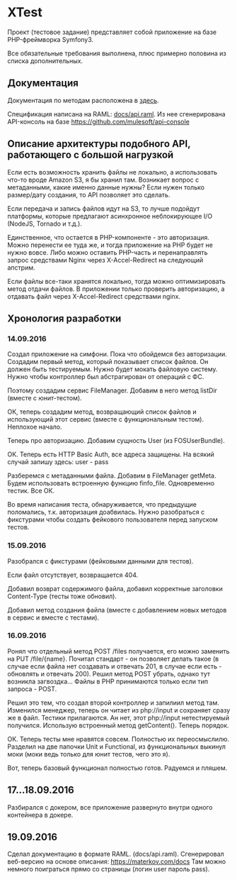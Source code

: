 XTest
=====
Проект (тестовое задание) представляет собой приложение на базе PHP-фреймворка Symfony3.

Все обязательные требования выполнена, плюс примерно половина из списка дополнительных.

## Документация
Документация по методам расположена в [здесь](https://materkov.com/docs).

Спецификация написана на RAML: [docs/api.raml](docs/api.raml). Из нее сгенерирована
API-консоль на базе https://github.com/mulesoft/api-console

## Описание архитектуры подобного API, работающего с большой нагрузкой

Если есть возможность хранить файлы не локально, а использовать что-то вроде
Amazon S3, я бы хранил там. Возникает вопрос с метаданными, какие именно данные нужны?
Если нужен только размер/дату создания, то API позволяет это сделать.

Если передача и запись файлов идут на S3, то лучше подойдут
платформы, которые предлагают асинхронное неблокирующее I/O
(NodeJS, Tornado и т.д.).

Единственное, что остается в PHP-компоненте - это авторизация. Можно перенести ее
туда же, и тогда приложение на PHP будет не нужно вовсе. Либо можно оставить PHP-часть
и перенаправлять запрос средствами Nginx через X-Accel-Redirect на следующий апстрим.

Если файлы все-таки хранятся локально, тогда можно оптимизировать метод отдачи файлов.
В приложении только проверить авторизацию, а отдавать файл через X-Accel-Redirect 
средствами nginx.


## Хронология разработки
### 14.09.2016

Создал приложение на симфони. Пока что обойдемся без авторизации. Создадим первый метод, который
показывает список файлов. Он должен быть тестируемым. Нужно будет мокать файловую систему.
Нужно чтобы контроллер был абстрагирован от операций с ФС.

Поэтому создадим сервис FileManager. Добавим в него метод listDir (вместе с юнит-тестом).

ОК, теперь создадим метод, возвращающий список файлов и использующий этот сервис
(вместе с функциональным тестом). Неплохое начало.

Теперь про авторизацию. Добавим сущность User (из FOSUserBundle).

ОК. Теперь есть HTTP Basic Auth, все адреса защищены. На всякий случай 
запишу здесь: user - pass 

Разберемся с метаданными файла. Добавим в FileManager getMeta.
Будем использовать встроенную функцию finfo_file. Одновременно тестик. Все ОК.

Во время написания теста, обнаруживается, что предыдущие поломались,
т.к. авторизация доабвилась. Нужно разобраться с фикстурами чтобы создать
фейкового пользователя перед запуском тестов.

### 15.09.2016
Разобрался с фикстурами (фейковыми данными для тестов).

Если файл отсутствует, возвращается 404.

Добавил возврат содержимого файла, добавил корректные заголовки Content-Type (тесты
тоже обновил).

Добавил метод создания файла (вместе с добавлением новых методов в сервис и вместе с
тестами).


### 16.09.2016
Ронял что отдельный метод POST /files получается, его можно заменить
на PUT /file/{name}. Почитал стандарт - он позволяет делать такое 
(в случае если файла нет создавать и отвечать 201, в случае если есть - 
обновлять и отвечать 200). Решил метод POST убрать, однако тут возникла загвоздка...
Файлы в PHP принимаются только если тип запроса - POST.

Решил это тем, что создал второй контроллер и запилиил метод там.
Изменился менеджер, теперь он читает из php://input и сохраняет сразу же
в файл. Тестики прилагаются. Ан нет, этот php://input нетестируемый получился.
Использую встроенный метод getContent(). Теперь порядок.

ОК. Теперь тесты мне нравятся совсем. Полностью их переосмыслилю. Разделил на две папочки
Unit и Functional, из функциональных выкинул моки (моки ведь только для юнит тестов, чего это я).

Вот, теперь базовый функционал полностью готов. Радуемся и пляшем.

## 17...18.09.2016
Разбирался с докером, все приложение развернуто внутри одного контейнера в докере.

## 19.09.2016
Сделал документацию в формате RAML. (docs/api.raml). Сгенерировал веб-версию на основе описания:
https://materkov.com/docs Там можно немного поиграться прямо со страницы (логин user пароль pass).


